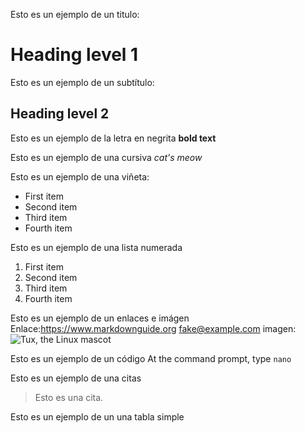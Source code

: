 Esto es un ejemplo de un titulo:
# Heading level 1

Esto es un ejemplo de un subtítulo:
## Heading level 2

Esto es un ejemplo de la letra en negrita
**bold text**

Esto es un ejemplo de una cursiva 
*cat's meow*

Esto es un ejemplo de una viñeta:
- First item
- Second item
- Third item
- Fourth item
  
Esto es un ejemplo de una lista numerada
1. First item
2. Second item
3. Third item
4. Fourth item

Esto es un ejemplo de un enlaces e imágen
Enlace:<https://www.markdownguide.org>
      <fake@example.com>
  imagen:![Tux, the Linux mascot](/assets/images/tux.png)
  
Esto es un ejemplo de un código
At the command prompt, type `nano`

Esto es un ejemplo de una citas
> Esto es una cita.

Esto es un ejemplo de un una tabla simple 
